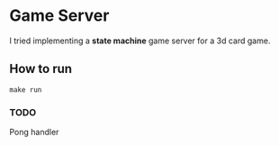# Game Server
I tried implementing a **state machine** game server for a 3d card game.

## How to run
```
make run
```

### TODO
Pong handler
